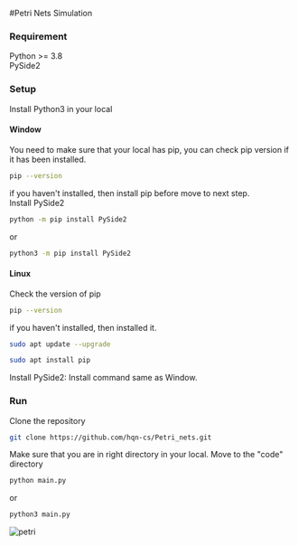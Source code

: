 #Petri Nets Simulation 

### Requirement 
Python >= 3.8 
\
PySide2

### Setup 
Install Python3 in your local

#### Window
You need to make sure that your local has pip, you can check pip version if it has been installed. 
```sh
pip --version
```
if you haven't installed, then install pip before move to next step.
\
Install PySide2
```sh
python -m pip install PySide2
```
or
```sh
python3 -m pip install PySide2
```
#### Linux
Check the version of pip
```sh
pip --version
```
if you haven't installed, then installed it.
```sh
sudo apt update --upgrade
```
```sh
sudo apt install pip
```
Install PySide2: Install command same as Window.

### Run
Clone the repository 
```sh
git clone https://github.com/hqn-cs/Petri_nets.git
```
Make sure that you are in right directory in your local. Move to the "code" directory
```sh 
python main.py
```
or 
```sh
python3 main.py
```
![petri](https://user-images.githubusercontent.com/78084202/143808761-2869530b-d2a0-475a-beb1-83aa68066a04.png)
